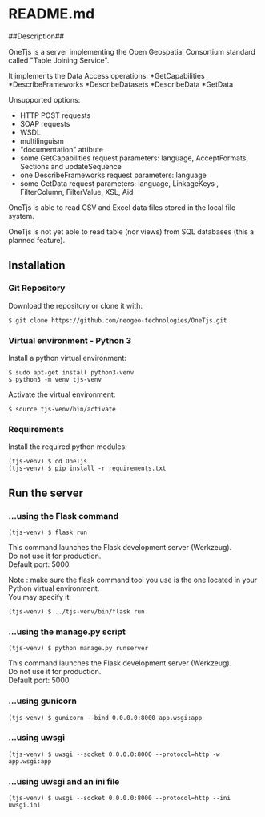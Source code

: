 # README.md

##Description##

OneTjs is a server implementing the Open Geospatial Consortium standard called "Table Joining Service".

It implements the Data Access operations:
*GetCapabilities
*DescribeFrameworks
*DescribeDatasets
*DescribeData
*GetData

Unsupported options:
* HTTP POST requests
* SOAP requests
* WSDL
* multilinguism
* "documentation" attibute
* some GetCapabilities request parameters: language, AcceptFormats, Sections and updateSequence
* one DescribeFrameworks request parameters: language
* some GetData request parameters: language, LinkageKeys , FilterColumn, FilterValue, XSL, Aid

OneTjs is able to read CSV and Excel data files stored in the local file system.

OneTjs is not yet able to read table (nor views) from SQL databases (this a planned feature).


## Installation

### Git Repository

Download the repository or clone it with:

`$ git clone https://github.com/neogeo-technologies/OneTjs.git`


### Virtual environment - Python 3

Install a python virtual environment:

    $ sudo apt-get install python3-venv
    $ python3 -m venv tjs-venv

Activate the virtual environment:

    $ source tjs-venv/bin/activate


### Requirements

Install the required python modules:

    (tjs-venv) $ cd OneTjs
    (tjs-venv) $ pip install -r requirements.txt


## Run the server

### ...using the Flask command

    (tjs-venv) $ flask run

This command launches the Flask development server (Werkzeug).  
Do not use it for production.  
Default port: 5000.

Note : make sure the flask command tool you use is the one located in your Python virtual environment.  
You may specify it:

    (tjs-venv) $ ../tjs-venv/bin/flask run
    

### ...using the manage.py script

    (tjs-venv) $ python manage.py runserver

This command launches the Flask development server (Werkzeug).  
Do not use it for production.  
Default port: 5000.


### ...using gunicorn

    (tjs-venv) $ gunicorn --bind 0.0.0.0:8000 app.wsgi:app


### ...using uwsgi

    (tjs-venv) $ uwsgi --socket 0.0.0.0:8000 --protocol=http -w app.wsgi:app
    

### ...using uwsgi and an ini file

    (tjs-venv) $ uwsgi --socket 0.0.0.0:8000 --protocol=http --ini uwsgi.ini
